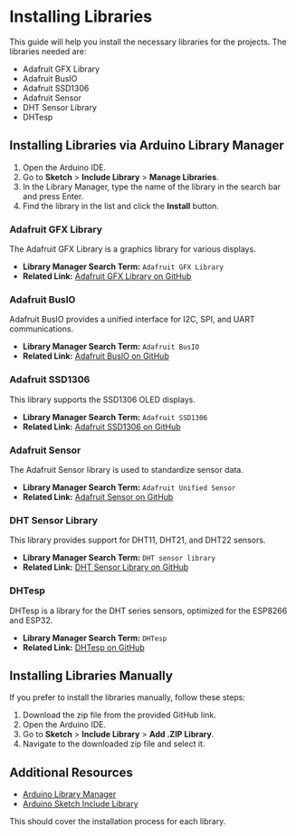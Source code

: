 # Installing Libraries

This guide will help you install the necessary libraries for the projects. The libraries needed are:

- Adafruit GFX Library
- Adafruit BusIO
- Adafruit SSD1306
- Adafruit Sensor
- DHT Sensor Library
- DHTesp

## Installing Libraries via Arduino Library Manager

1. Open the Arduino IDE.
2. Go to **Sketch** > **Include Library** > **Manage Libraries**.
3. In the Library Manager, type the name of the library in the search bar and press Enter.
4. Find the library in the list and click the **Install** button.

### Adafruit GFX Library

The Adafruit GFX Library is a graphics library for various displays.

- **Library Manager Search Term:** `Adafruit GFX Library`
- **Related Link:** [Adafruit GFX Library on GitHub](https://github.com/adafruit/Adafruit-GFX-Library)

### Adafruit BusIO

Adafruit BusIO provides a unified interface for I2C, SPI, and UART communications.

- **Library Manager Search Term:** `Adafruit BusIO`
- **Related Link:** [Adafruit BusIO on GitHub](https://github.com/adafruit/Adafruit_BusIO)

### Adafruit SSD1306

This library supports the SSD1306 OLED displays.

- **Library Manager Search Term:** `Adafruit SSD1306`
- **Related Link:** [Adafruit SSD1306 on GitHub](https://github.com/adafruit/Adafruit_SSD1306)

### Adafruit Sensor

The Adafruit Sensor library is used to standardize sensor data.

- **Library Manager Search Term:** `Adafruit Unified Sensor`
- **Related Link:** [Adafruit Sensor on GitHub](https://github.com/adafruit/Adafruit_Sensor)

### DHT Sensor Library

This library provides support for DHT11, DHT21, and DHT22 sensors.

- **Library Manager Search Term:** `DHT sensor library`
- **Related Link:** [DHT Sensor Library on GitHub](https://github.com/adafruit/DHT-sensor-library)

### DHTesp

DHTesp is a library for the DHT series sensors, optimized for the ESP8266 and ESP32.

- **Library Manager Search Term:** `DHTesp`
- **Related Link:** [DHTesp on GitHub](https://github.com/beegee-tokyo/DHTesp)

## Installing Libraries Manually

If you prefer to install the libraries manually, follow these steps:

1. Download the zip file from the provided GitHub link.
2. Open the Arduino IDE.
3. Go to **Sketch** > **Include Library** > **Add .ZIP Library**.
4. Navigate to the downloaded zip file and select it.

## Additional Resources

- [Arduino Library Manager](https://www.arduino.cc/en/guide/libraries)
- [Arduino Sketch Include Library](https://www.arduino.cc/en/Guide/Libraries#toc3)

This should cover the installation process for each library.

